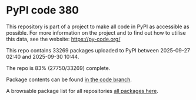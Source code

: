 # PyPI code 380

This repository is part of a project to make all code in PyPI as accessible as possible. For more information 
on the project and to find out how to utilise this data, see the website: https://py-code.org/

This repo contains 33269 packages uploaded to PyPI between 
2025-09-27 02:40 and 2025-09-30 10:44.

The repo is 83% (27750/33269) complete.

Package contents can be found [in the code branch](https://github.com/pypi-data/pypi-mirror-380/tree/code/packages).

A browsable package list for all repositories [all packages here](https://py-code.org/repositories/pypi-mirror-380).


